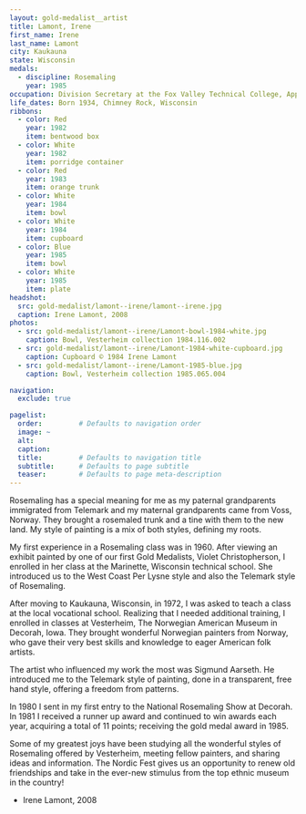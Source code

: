 ```yaml
---
layout: gold-medalist__artist
title: Lamont, Irene
first_name: Irene
last_name: Lamont
city: Kaukauna
state: Wisconsin
medals: 
  - discipline: Rosemaling
    year: 1985
occupation: Division Secretary at the Fox Valley Technical College, Appleton, WI
life_dates: Born 1934, Chimney Rock, Wisconsin
ribbons:
  - color: Red
    year: 1982
    item: bentwood box
  - color: White
    year: 1982
    item: porridge container
  - color: Red
    year: 1983
    item: orange trunk
  - color: White
    year: 1984
    item: bowl
  - color: White
    year: 1984
    item: cupboard
  - color: Blue
    year: 1985
    item: bowl
  - color: White
    year: 1985
    item: plate
headshot:
  src: gold-medalist/lamont--irene/lamont--irene.jpg
  caption: Irene Lamont, 2008
photos:
  - src: gold-medalist/lamont--irene/Lamont-bowl-1984-white.jpg
    caption: Bowl, Vesterheim collection 1984.116.002
  - src: gold-medalist/lamont--irene/Lamont-1984-white-cupboard.jpg
    caption: Cupboard © 1984 Irene Lamont
  - src: gold-medalist/lamont--irene/Lamont-1985-blue.jpg
    caption: Bowl, Vesterheim collection 1985.065.004

navigation:
  exclude: true

pagelist:
  order:         # Defaults to navigation order  
  image: ~
  alt:
  caption:
  title:         # Defaults to navigation title
  subtitle:      # Defaults to page subtitle
  teaser:        # Defaults to page meta-description  
---
```

Rosemaling has a special meaning for me as my paternal grandparents immigrated from Telemark and my maternal grandparents came from Voss, Norway.  They brought a rosemaled trunk and a tine with them to the new land.  My style of painting is a mix of both styles, defining my roots.

My first experience in a Rosemaling class was in 1960.   After viewing an exhibit painted by one of our first Gold Medalists, Violet Christopherson, I enrolled in her class at the Marinette, Wisconsin technical school.  She introduced us to the West Coast Per Lysne style and also the Telemark style of Rosemaling.  

After moving to Kaukauna, Wisconsin, in 1972, I was asked to teach a class at the local vocational school.  Realizing that I needed additional training, I enrolled in classes at Vesterheim, The Norwegian American Museum in Decorah, Iowa.  They brought wonderful Norwegian painters from Norway, who gave their very best skills and knowledge to eager American folk artists.

The artist who influenced my work the most was Sigmund Aarseth.  He introduced me to the Telemark style of painting, done in a transparent, free hand style, offering a freedom from patterns. 

In 1980 I sent in my first entry to the National Rosemaling Show at Decorah.  In 1981 I received a runner up award and continued to win awards each year, acquiring a total of 11 points; receiving the gold medal award in 1985. 

Some of my greatest joys have been studying all the wonderful styles of Rosemaling offered by Vesterheim, meeting fellow painters, and sharing ideas and information.  The Nordic Fest gives us an opportunity to renew old friendships and take in the ever-new stimulus from the top ethnic museum in the country!

- Irene Lamont, 2008

